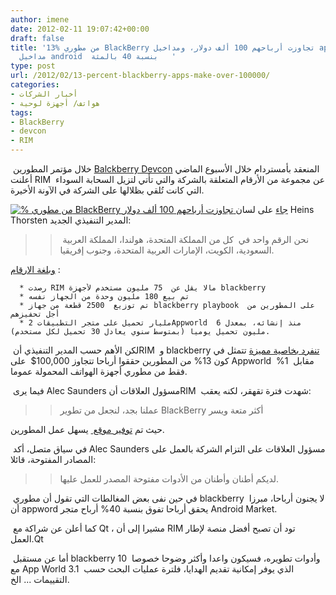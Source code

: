 ```yaml
---
author: imene
date: 2012-02-11 19:07:42+00:00
draft: false
title: '13% من مطوري BlackBerry تجاوزت أرباحهم 100 ألف دولار، ومداخيل app world تفوق
  مداخيل android  بنسبة 40 بالمئة   '
type: post
url: /2012/02/13-percent-blackberry-apps-make-over-100000/
categories:
- أخبار الشركات
- هواتف/ أجهزة لوحية
tags:
- BlackBerry
- devcon
- RIM
---
```


 خلال مؤتمر المطورين [Balckberry Devcon](http://www.blackberrydevcon.com/europe) المنعقد بأمستردام خلال الأسبوع الماضي أعلنت RIM  عن مجموعة من الأرقام المتعلقة بالشركة والتي تأتي لتزيل السحابة السوداء التي كانت تُلقي بظلالها على الشركة في الآونة الأخيرة.




[![% من مطوري BlackBerry تجاوزت أرباحهم 100 ألف دولار](http://www.it-scoop.com/wp-content/uploads/2012/02/Rim-DevCon-13-percent-blackberry-apps-make-over-100000.jpg)
](http://www.it-scoop.com/wp-content/uploads/2012/02/Rim-DevCon-13-percent-blackberry-apps-make-over-100000.jpg) [جاء](http://www.pocketgamer.biz/r/PG.Biz/RIM+news/news.asp?c=37610) على لسان Heins Thorsten المدير التنفيذي الجديد:





<blockquote>

> 
>  نحن الرقم واحد في  كل من المملكة المتحدة، هولندا، المملكة العربية السعودية، الكويت، الإمارات العربية المتحدة، وجنوب إفريقيا.
> 
> 
</blockquote>




[وبلغة الارقام](http://www.gadget.co.za/pebble.asp?relid=4293) :






	  * رصدت RIM مالا يقل عن  75 مليون مستخدم لأجهزة blackberry
	  * تم بيع 180 مليون وحدة من الجهاز نفسه
	  * تم توزيع  2500 قطعة من جهاز blackberry playbook  على المطورين من أجل تحفيزهم
	  * 2 مليار تحميل على متجر التطبيقاتAppworld  منذ إنشائه، بمعدل 6 مليون تحميل يوميا (بمتوسط سنوي يعادل 30 تحميل لكل مستخدم).



 لكن الأهم حسب المدير التنفيذي أنRIM  و blackberry [تنفرد بخاصية مميزة](http://www.foxbusiness.com/technology/2012/02/07/blackberry-apps-more-profitable-to-developers-than-android-and-ios/) تتمثل في كون 13% من المطورين حققوا أرباحا تتجاوز 100,000$  على Appworld  مقابل  1% فقط من مطوري أجهزة الهواتف المحمولة عموما.




 فيما يرى Alec Saunders مسؤول العلاقات أنRIM  شهدت فترة تقهقر، لكنه يعقب:





<blockquote>

> 
> عملنا بجد، لنجعل من تطوير BlackBerry أكثر متعة ويسر
> 
> 
</blockquote>




حيث تم [توفير موقع ](https://bdsc.webapps.blackberry.com/devzone/) يسهل عمل المطورين.




 في سياق متصل، أكد Alec Saunders مسؤول العلاقات على التزام الشركة بالعمل على المصادر المفتوحة، قائلا:





<blockquote>

> 
> لديكم أطنان وأطنان من الأدوات مفتوحة المصدر للعمل عليها.
> 
> 
</blockquote>




 في حين نفى بعض المغالطات التي تقول أن مطوري blackberry  لا يجنون أرباحا، مبرزا أن appword يحقق أرباحا تفوق بنسبة 40% أرباح متجر Android Market.




 كما أعلن عن شراكة مع Qt ، مشيرا إلى أن RIM تود أن تصبح أفضل منصة لإطار العمل.Qt




 أما عن مستقبل blackberry 10  وأدوات تطويره، فسيكون واعدا وأكثر وضوحا خصوصا مع App World 3.1  الذي يوفر إمكانية تقديم الهدايا، فلترة عمليات البحث حسب التقييمات ... الخ.
